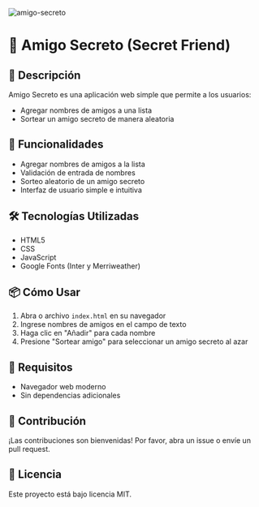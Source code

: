 ![amigo-secreto](https://github.com/user-attachments/assets/f4f01da5-932c-4d3f-86d1-ff1d5dadebd2)
# 🎲 Amigo Secreto (Secret Friend)

## 📝 Descripción
Amigo Secreto es una aplicación web simple que permite a los usuarios:
- Agregar nombres de amigos a una lista
- Sortear un amigo secreto de manera aleatoria

## 🚀 Funcionalidades
- Agregar nombres de amigos a la lista
- Validación de entrada de nombres
- Sorteo aleatorio de un amigo secreto
- Interfaz de usuario simple e intuitiva

## 🛠️ Tecnologías Utilizadas
- HTML5
- CSS
- JavaScript
- Google Fonts (Inter y Merriweather)

## 📦 Cómo Usar
1. Abra o archivo `index.html` en su navegador
2. Ingrese nombres de amigos en el campo de texto
3. Haga clic en "Añadir" para cada nombre
4. Presione "Sortear amigo" para seleccionar un amigo secreto al azar

## 🔧 Requisitos
- Navegador web moderno
- Sin dependencias adicionales

## 🤝 Contribución
¡Las contribuciones son bienvenidas! Por favor, abra un issue o envíe un pull request.

## 📄 Licencia
Este proyecto está bajo licencia MIT.
